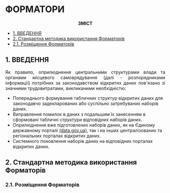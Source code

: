 # ФОРМАТОРИ
<p align="center"><b>ЗМІСТ</b></p>

* [1. ВВЕДЕННЯ](#1-ВВЕДЕННЯ)<br>
* [2. Стандартна методика використання Форматорів](#2-Стандартна-методика-використання-Форматорів)<br>
* [2.1. Розміщення Форматорів](#21-Розміщення-Форматорів)<br>

## 1. ВВЕДЕННЯ
<p align="justify">Як правило, оприлюднення центральними структурами влади та органами місцевого самоврядування (далі - розпорядниками інформації) потрібних за законодавством відкритих даних пов'язано зі значними трудовитратами, викликаними необхідністю:</p>

* Попереднього формування табличних структур відкритих даних для законодавчо задекларованих або суспільно затребуваних наборів даних.
* Виправлення помилок в даних з подальшим їх занесенням в сформовані табличні структури відповідних наборів даних.
* Оприлюднення вже підготовлених наборів даних, як на Єдиному державному порталі [(data.gov.ua)](https://data.gov.ua), так і на інших централізованих та регіональних порталах відкритих даних.
* Системного поновлення наборів даних на відповідних порталах відкритих даних.

## 2. Стандартна методика використання Форматорів
### 2.1. Розміщення Форматорів
